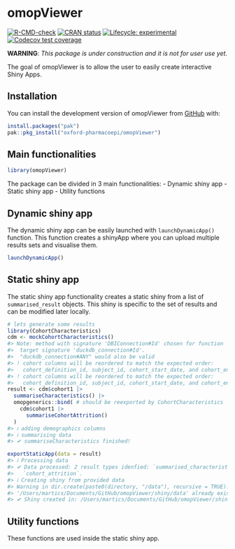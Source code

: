 
<!-- README.md is generated from README.Rmd. Please edit that file -->

# omopViewer

<!-- badges: start -->

[![R-CMD-check](https://github.com/oxford-pharmacoepi/omopViewer/actions/workflows/R-CMD-check.yaml/badge.svg)](https://github.com/oxford-pharmacoepi/omopViewer/actions/workflows/R-CMD-check.yaml)
[![CRAN
status](https://www.r-pkg.org/badges/version/omopViewer)](https://CRAN.R-project.org/package=omopViewer)
[![Lifecycle:
experimental](https://img.shields.io/badge/lifecycle-experimental-orange.svg)](https://lifecycle.r-lib.org/articles/stages.html#experimental)
[![Codecov test
coverage](https://codecov.io/gh/oxford-pharmacoepi/omopViewer/branch/main/graph/badge.svg)](https://app.codecov.io/gh/oxford-pharmacoepi/omopViewer?branch=main)
<!-- badges: end -->

**WARNING**: *This package is under construction and it is not for user
use yet.*

The goal of omopViewer is to allow the user to easily create interactive
Shiny Apps.

## Installation

You can install the development version of omopViewer from
[GitHub](https://github.com/oxford-pharmacoepi/omopViewer) with:

``` r
install.packages("pak")
pak::pkg_install("oxford-pharmacoepi/omopViewer")
```

## Main functionalities

``` r
library(omopViewer)
```

The package can be divided in 3 main functionalities: - Dynamic shiny
app - Static shiny app - Utility functions

## Dynamic shiny app

The dynamic shiny app can be easily launched with `launchDynamicApp()`
function. This function creates a shinyApp where you can upload multiple
results sets and visualise them.

``` r
launchDynamicApp()
```

## Static shiny app

The static shiny app functionality creates a static shiny from a list of
`summarised_result` objects. This shiny is specific to the set of
results and can be modified later locally.

``` r
# lets generate some results
library(CohortCharacteristics)
cdm <- mockCohortCharacteristics()
#> Note: method with signature 'DBIConnection#Id' chosen for function 'dbExistsTable',
#>  target signature 'duckdb_connection#Id'.
#>  "duckdb_connection#ANY" would also be valid
#> ! cohort columns will be reordered to match the expected order:
#>   cohort_definition_id, subject_id, cohort_start_date, and cohort_end_date.
#> ! cohort columns will be reordered to match the expected order:
#>   cohort_definition_id, subject_id, cohort_start_date, and cohort_end_date.
result <- cdm$cohort1 |>
  summariseCharacteristics() |>
  omopgenerics::bind( # should be reexported by CohortCharacteristics
    cdm$cohort1 |>
      summariseCohortAttrition()
  )
#> ℹ adding demographics columns
#> ℹ summarising data
#> ✔ summariseCharacteristics finished!

exportStaticApp(data = result)
#> ℹ Processing data
#> ✔ Data processed: 2 result types idenfied: `summarised_characteristics` and
#>   `cohort_attrition`.
#> ℹ Creating shiny from provided data
#> Warning in dir.create(paste0(directory, "/data"), recursive = TRUE):
#> '/Users/martics/Documents/GitHub/omopViewer/shiny/data' already exists
#> ✔ Shiny created in: /Users/martics/Documents/GitHub/omopViewer/shiny
```

## Utility functions

These functions are used inside the static shiny app.
